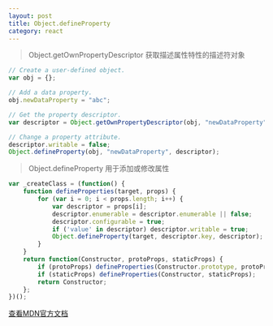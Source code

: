 ```yaml
---
layout: post
title: Object.defineProperty
category: react
---
```



> Object.getOwnPropertyDescriptor 获取描述属性特性的描述符对象

```js
// Create a user-defined object.
var obj = {};

// Add a data property.
obj.newDataProperty = "abc";

// Get the property descriptor.
var descriptor = Object.getOwnPropertyDescriptor(obj, "newDataProperty");

// Change a property attribute.
descriptor.writable = false;
Object.defineProperty(obj, "newDataProperty", descriptor);
```
> Object.defineProperty 用于添加或修改属性

```js
var _createClass = (function() {
	function defineProperties(target, props) {
		for (var i = 0; i < props.length; i++) {
			var descriptor = props[i];
			descriptor.enumerable = descriptor.enumerable || false;
			descriptor.configurable = true;
			if ('value' in descriptor) descriptor.writable = true;
			Object.defineProperty(target, descriptor.key, descriptor);
		}
	}
	return function(Constructor, protoProps, staticProps) {
		if (protoProps) defineProperties(Constructor.prototype, protoProps);
		if (staticProps) defineProperties(Constructor, staticProps);
		return Constructor;
	};
})();
```
[查看MDN官方文档](https://developer.mozilla.org/en-US/docs/Web/JavaScript/Reference/Global_Objects/Object/defineProperty)
